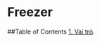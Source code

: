 # Freezer

##Table of Contents
[1. Vai trò](https://github.com/hocchudong/Freezer/blob/master/Vaitro.md "Vaitro").
